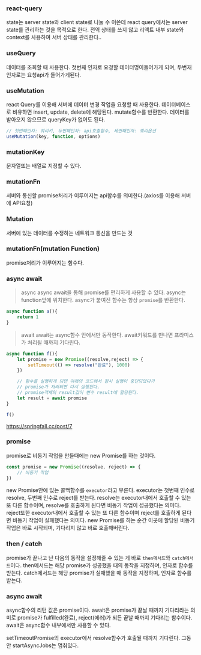### react-query
state는 server state와 client state로 나눌 수 이쓴데 
react query에서는 server state를 관리하는 것을 목적으로 한다.
전역 상태를 쓰지 않고 리액트 내부 state와 context를 사용하여 서버 상태를 관리한다..

### useQuery
데이터를 조회할 때 사용한다.
첫번째 인자로 요청할 데이터명이들어가게 되며, 두번재 인자로는 요청api가 들어가게된다.

### useMutation
react Query를 이용해 서버에 데이터 변경 작업을 요청할 때 사용한다.
데이터베이스로 비유하면 insert, update, delete에 해당된다.
mutate함수를 반환한다.
데이터를 받아오지 않으므로 queryKey가 없어도 된다.
```jsx
// 첫번째인자: 쿼리키, 두번째인자: api호출함수, 세번째인자: 쿼리옵션
useMutation(key, function, options)
```

### mutationKey
문자열또는 배열로 지정할 수 있다.

### mutationFn
서버와 통신할 promise처리가 이루어지는 api함수를 의미한다.(axios를 이용해 서버에 API요청)


### Mutation
서버에 있는 데이터를 수정하는 네트워크 통신을 만드는 것

### mutationFn(mutation Function)
promise처리가 이루어지는 함수다.


### async await 
> async
async await을 통해 promise를 편리하게 사용할 수 있다.
async는 function앞에 위치한다. async가 붙여진 함수는 항상 `promise`를 반환한다.
```jsx
async function a(){
    return 1
}
```

>await
await는 async함수 안에서만 동작한다.
await키워드를 만나면 프라미스가 처리될 때까지 기다린다.
```jsx
async function f(){
    let promise = new Promise((resolve,reject) => {
        setTimeout(() => resolve("완료"), 1000)
    })

    // 함수를 실행하게 되면 아래의 코드에서 잠시 실행이 중단되었다가
    // promise가 처리되면 다시 실행된다.
    // promise객체의 result값이 변수 result에 할당된다.
    let result = await promise
}

f()
```
https://springfall.cc/post/7



### promise
promise로 비동기 작업을 만들때에는 new Promise를 하는 것이다.
```js
const promise = new Promise((resolve, reject) => {
    // 비동기 작업
})
```
new Promise안에 있는 콜백함수를 `executor`라고 부른다.
executor는 첫번째 인수로 resolve, 두번째 인수로 reject를 받는다.
resolve는 executor내에서 호출할 수 있는 또 다른 함수이며, resolve를 호출하게 된다면
비동기 작업이 성공했다는 의미다.
reject또한 executor내에서 호출할 수 있는 또 다른 함수이며 reject를 호출하게 된다면
비동기 작업이 실패했다는 의미다.
new Promise를 하는 순간 이곳에 할당된 비동기 작업은 바로 시작되며, 기다리지 않고
바로 호출해버린다.

### then / catch
promise가 끝나고 난 다음의 동작을 설정해줄 수 있는 게 바로 `then메서드`와 `catch메서드`이다.
then메서드는 해당 promise가 성공했을 때의 동작을 지정하며, 인자로 함수를 받는다.
catch메서드는 해당 promise가 실패했을 때 동작을 지정하며, 인자로 함수를 받는다.


### async await
async함수의 리턴 값은 promise이다.
await은 promise가 끝날 때까지 기다리라는 의미로 promise가 fulfilled(완료),
reject(에러)가 되든 끝날 때까지 기다리는 함수이다. await은 async함수 내부에서만 사용할 수 있다.

setTimeoutPromise의 executor에서 resolve함수가 호출될 때까지 기다린다. 그동안 startAsyncJobs는 멈춰있다.


